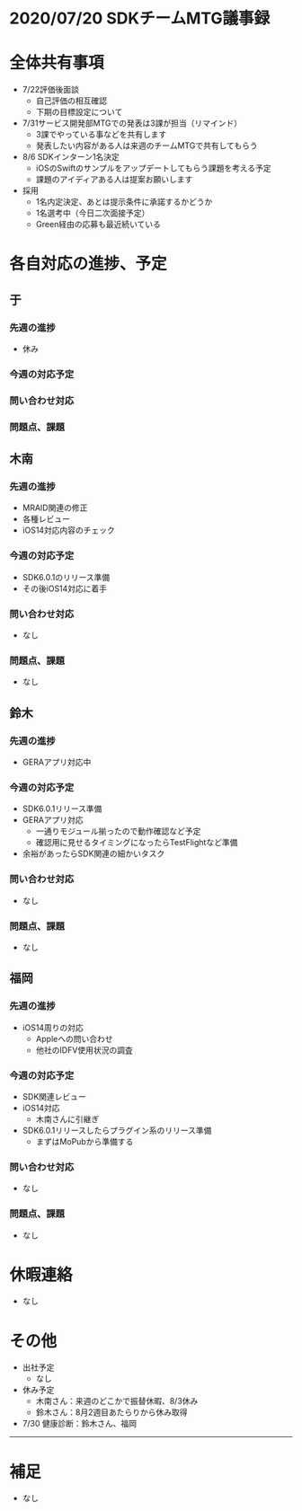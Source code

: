 # 2020/07/20 SDKチームMTG議事録

# 全体共有事項
- 7/22評価後面談
  - 自己評価の相互確認
  - 下期の目標設定について
- 7/31サービス開発部MTGでの発表は3課が担当（リマインド）
  - 3課でやっている事などを共有します
  - 発表したい内容がある人は来週のチームMTGで共有してもらう
- 8/6 SDKインターン1名決定
  - iOSのSwiftのサンプルをアップデートしてもらう課題を考える予定
  - 課題のアイディアある人は提案お願いします
- 採用
  - 1名内定決定、あとは提示条件に承諾するかどうか
  - 1名選考中（今日二次面接予定）
  - Green経由の応募も最近続いている

# 各自対応の進捗、予定
## 于
### 先週の進捗
- 休み

### 今週の対応予定

### 問い合わせ対応

### 問題点、課題


## 木南
### 先週の進捗
- MRAID関連の修正
- 各種レビュー
- iOS14対応内容のチェック

### 今週の対応予定
- SDK6.0.1のリリース準備
- その後iOS14対応に着手

### 問い合わせ対応
- なし

### 問題点、課題
- なし

## 鈴木
### 先週の進捗
- GERAアプリ対応中

### 今週の対応予定
- SDK6.0.1リリース準備
- GERAアプリ対応
  - 一通りモジュール揃ったので動作確認など予定
  - 確認用に見せるタイミングになったらTestFlightなど準備
- 余裕があったらSDK関連の細かいタスク

### 問い合わせ対応
- なし

### 問題点、課題
- なし

## 福岡
### 先週の進捗
- iOS14周りの対応
  - Appleへの問い合わせ
  - 他社のIDFV使用状況の調査

### 今週の対応予定
- SDK関連レビュー
- iOS14対応
  - 木南さんに引継ぎ
- SDK6.0.1リリースしたらプラグイン系のリリース準備
  - まずはMoPubから準備する

### 問い合わせ対応
- なし

### 問題点、課題
- なし

# 休暇連絡
- なし

# その他
- 出社予定
  - なし
- 休み予定
  - 木南さん：来週のどこかで振替休暇、8/3休み
  - 鈴木さん：8月2週目あたらりから休み取得
- 7/30 健康診断：鈴木さん、福岡

----

# 補足
- なし

